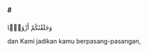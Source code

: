 ##### 8

<span class="ayah">وَخَلَقْنَٰكُمْ أَزْوَٰجًۭا</span>

<span class="ayah_translation">dan Kami jadikan kamu berpasang-pasangan,</span>

